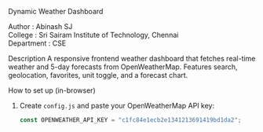 Dynamic Weather Dashboard

Author     : Abinash SJ  
College    : Sri Sairam Institute of Technology, Chennai  
Department : CSE

Description
A responsive frontend weather dashboard that fetches real-time weather and 5-day forecasts from OpenWeatherMap. Features search, geolocation, favorites, unit toggle, and a forecast chart.

How to set up (in-browser)
1. Create `config.js` and paste your OpenWeatherMap API key:
   ```js
   const OPENWEATHER_API_KEY = "c1fc84e1ecb2e1341213691419bd1da2";

